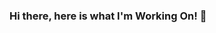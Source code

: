 ### Hi there, here is what I'm Working On! 👋

<!--
**wloszynski/wloszynski** is a ✨ _special_ ✨ repository because its `README.md` (this file) appears on your GitHub profile.

Here are some ideas to get you started:

- 🔭 I’m currently working on ... improving my Data Science skillset.
- 🌱 I’m currently learning ... Data Science (ML etc.)
- 👯 I’m looking to collaborate on ... Data Science projects.
- 💬 Ask me about ... Anything
- 📫 How to reach me: ... [Linkedin](https://www.linkedin.com/in/wloszynski/)
- ⚡ Fun fact: ... I'm just curious, so I keep learning new things x)
-->
